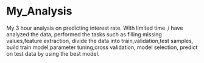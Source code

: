 # My_Analysis

My 3 hour analysis on predicting interest rate. With limited time ,i have analyzed the data, performed the tasks such as filling missing values,feature extraction, divide the data into train,validation,test samples, build train model,parameter tuning,cross validation, model selection, predict on test data by using the best model. 


